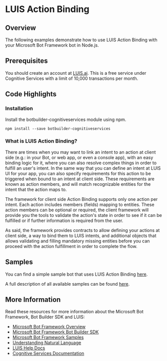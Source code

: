 # LUIS Action Binding

## Overview
The following examples demonstrate how to use LUIS Action Binding with your Microsoft Bot Framework bot in Node.js.

## Prerequisites
You should create an account at [LUIS.ai](https://luis.ai). This is a free service under Cognitive Services with a limit of 10,000 transactions per month.

## Code Highlights

### Installation
Install the botbuilder-cognitiveservices  module using npm.

    npm install --save botbuilder-cognitiveservices

### What is LUIS Action Binding?

There are times when you may want to link an intent to an action at client side (e.g.: in your Bot, or web app, or even a console app), with an easy binding logic for it, where you can also resolve complex things in order to fulfill an user's intent. In the same way that you can define an intent at LUIS UI for your app, you can also specify requirements for this action to be triggered when bound to an intent at client side. These requirements are known as action members, and will match recognizable entities for the intent that the action maps to.

The framework for client side Action Binding supports only one action per intent. Each action includes members (fields) mapping to entities. These action members can be optional or required, the client framework will provide you the tools to validate the action's state in order to see if it can be fulfilled or if further information is required from the user.

As said, the framework provides contracts to allow defining your actions at client side, a way to bind them to LUIS intents, and additional objects that allows validating and filling mandatory missing entities before you can proceed with the action fulfillment in order to complete the flow.

## Samples
You can find a simple sample bot that uses LUIS Action Binding [here](samples/LuisActionBinding/bot/app.js).

A full description of all available samples can be found [here](samples/LuisActionBinding/README.md).

## More Information
Read these resources for more information about the Microsoft Bot Framework, Bot Builder SDK and LUIS:

* [Microsoft Bot Framework Overview](https://docs.botframework.com/en-us/)
* [Microsoft Bot Framework Bot Builder SDK](https://github.com/Microsoft/BotBuilder)
* [Microsoft Bot Framework Samples](https://github.com/Microsoft/BotBuilder-Samples)
* [Understanding Natural Language](https://docs.microsoft.com/en-us/bot-framework/cognitive-services-bot-intelligence-overview#language-understanding)
* [LUIS Help Docs](https://www.luis.ai/Help/)
* [Cognitive Services Documentation](https://docs.microsoft.com/en-us/azure/cognitive-services/luis/)
